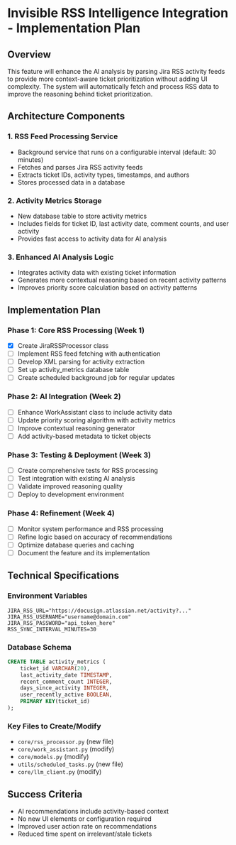 # Invisible RSS Intelligence Integration - Implementation Plan

## Overview
This feature will enhance the AI analysis by parsing Jira RSS activity feeds to provide more context-aware ticket prioritization without adding UI complexity. The system will automatically fetch and process RSS data to improve the reasoning behind ticket prioritization.

## Architecture Components

### 1. RSS Feed Processing Service
- Background service that runs on a configurable interval (default: 30 minutes)
- Fetches and parses Jira RSS activity feeds
- Extracts ticket IDs, activity types, timestamps, and authors
- Stores processed data in a database

### 2. Activity Metrics Storage
- New database table to store activity metrics
- Includes fields for ticket ID, last activity date, comment counts, and user activity
- Provides fast access to activity data for AI analysis

### 3. Enhanced AI Analysis Logic
- Integrates activity data with existing ticket information
- Generates more contextual reasoning based on recent activity patterns
- Improves priority score calculation based on activity patterns

## Implementation Plan

### Phase 1: Core RSS Processing (Week 1)
- [x] Create JiraRSSProcessor class
- [ ] Implement RSS feed fetching with authentication
- [ ] Develop XML parsing for activity extraction
- [ ] Set up activity_metrics database table
- [ ] Create scheduled background job for regular updates

### Phase 2: AI Integration (Week 2)
- [ ] Enhance WorkAssistant class to include activity data
- [ ] Update priority scoring algorithm with activity metrics
- [ ] Improve contextual reasoning generator
- [ ] Add activity-based metadata to ticket objects

### Phase 3: Testing & Deployment (Week 3)
- [ ] Create comprehensive tests for RSS processing
- [ ] Test integration with existing AI analysis
- [ ] Validate improved reasoning quality
- [ ] Deploy to development environment

### Phase 4: Refinement (Week 4)
- [ ] Monitor system performance and RSS processing
- [ ] Refine logic based on accuracy of recommendations
- [ ] Optimize database queries and caching
- [ ] Document the feature and its implementation

## Technical Specifications

### Environment Variables
```
JIRA_RSS_URL="https://docusign.atlassian.net/activity?..."
JIRA_RSS_USERNAME="username@domain.com"
JIRA_RSS_PASSWORD="api_token_here"
RSS_SYNC_INTERVAL_MINUTES=30
```

### Database Schema
```sql
CREATE TABLE activity_metrics (
    ticket_id VARCHAR(20),
    last_activity_date TIMESTAMP,
    recent_comment_count INTEGER,
    days_since_activity INTEGER,
    user_recently_active BOOLEAN,
    PRIMARY KEY(ticket_id)
);
```

### Key Files to Create/Modify
- `core/rss_processor.py` (new file)
- `core/work_assistant.py` (modify)
- `core/models.py` (modify)
- `utils/scheduled_tasks.py` (new file)
- `core/llm_client.py` (modify)

## Success Criteria
- AI recommendations include activity-based context
- No new UI elements or configuration required
- Improved user action rate on recommendations
- Reduced time spent on irrelevant/stale tickets
